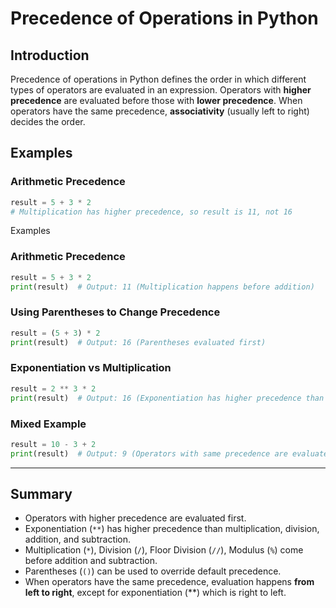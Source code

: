 # Precedence of Operations in Python

## Introduction

Precedence of operations in Python defines the order in which different types of operators are evaluated in an expression.
Operators with **higher precedence** are evaluated before those with **lower precedence**.
When operators have the same precedence, **associativity** (usually left to right) decides the order.

## Examples

### Arithmetic Precedence

```python
result = 5 + 3 * 2
# Multiplication has higher precedence, so result is 11, not 16
```

Examples
### Arithmetic Precedence

```python
result = 5 + 3 * 2
print(result)  # Output: 11 (Multiplication happens before addition)
```

### Using Parentheses to Change Precedence

```python
result = (5 + 3) * 2
print(result)  # Output: 16 (Parentheses evaluated first)
```

### Exponentiation vs Multiplication

```python
result = 2 ** 3 * 2
print(result)  # Output: 16 (Exponentiation has higher precedence than multiplication)
```

### Mixed Example
```python
result = 10 - 3 + 2
print(result)  # Output: 9 (Operators with same precedence are evaluated left to right)
```

---

## Summary

   - Operators with higher precedence are evaluated first.
   - Exponentiation (`**`) has higher precedence than multiplication, division, addition, and subtraction.
   - Multiplication (`*`), Division (`/`), Floor Division (`//`), Modulus (`%`) come before addition and subtraction.
   - Parentheses (`()`) can be used to override default precedence.
   - When operators have the same precedence, evaluation happens **from left to right**, except for exponentiation (**) which is right to left.